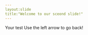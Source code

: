 ```yaml
---
layout:slide 
title:"Welcome to our sceond slide!"
---
```

Your test 
Use the left arrow to go back!



